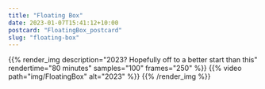 ```yaml
---
title: "Floating Box"
date: 2023-01-07T15:41:12+10:00
postcard: "FloatingBox_postcard"
slug: "floating-box"
---
```


{{% render_img
  description="2023? Hopefully off to a better start than this"
  rendertime="80 minutes"
  samples="100"
  frames="250"
%}}
{{% video path="img/FloatingBox" alt="2023" %}}
{{% /render_img %}}